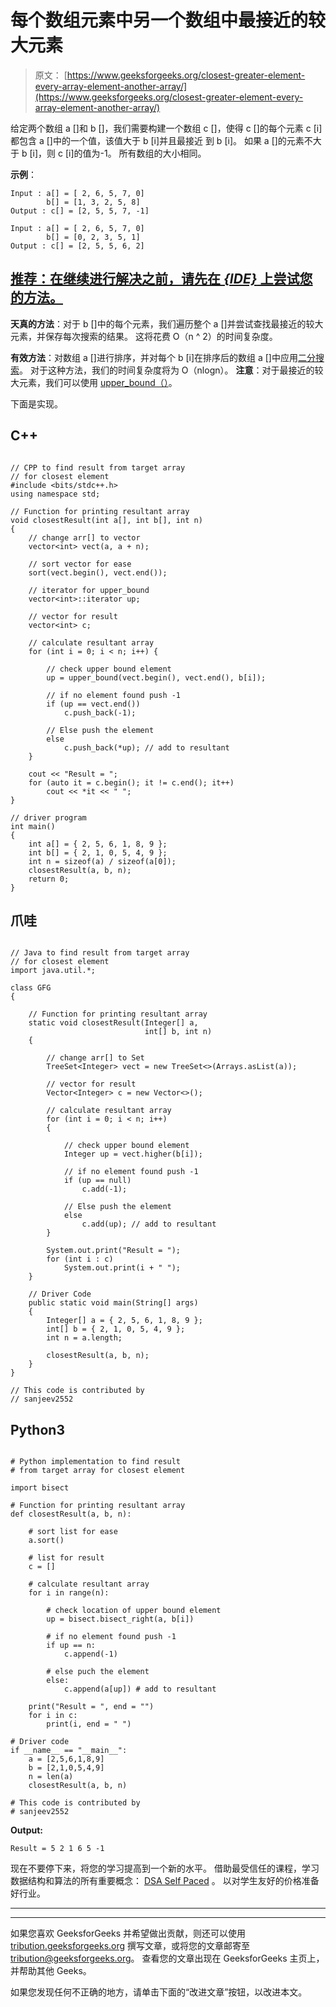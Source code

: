 # 每个数组元素中另一个数组中最接近的较大元素

> 原文： [https://www.geeksforgeeks.org/closest-greater-element-every-array-element-another-array/](https://www.geeksforgeeks.org/closest-greater-element-every-array-element-another-array/)

给定两个数组 a []和 b []，我们需要构建一个数组 c []，使得 c []的每个元素 c [i]都包含 a []中的一个值，该值大于 b [i]并且最接近 到 b [i]。 如果 a []的元素不大于 b [i]，则 c [i]的值为-1。 所有数组的大小相同。

**示例**：

```
Input : a[] = [ 2, 6, 5, 7, 0]  
        b[] = [1, 3, 2, 5, 8]
Output : c[] = [2, 5, 5, 7, -1]

Input : a[] = [ 2, 6, 5, 7, 0]   
        b[] = [0, 2, 3, 5, 1]
Output : c[] = [2, 5, 5, 6, 2]

```

## [推荐：在继续进行解决之前，请先在 ***<u>{IDE}</u>*** 上尝试您的方法。](https://ide.geeksforgeeks.org/)

**天真的方法**：对于 b []中的每个元素，我们遍历整个 a []并尝试查找最接近的较大元素，并保存每次搜索的结果。 这将花费 O（n ^ 2）的时间复杂度。

**有效方法**：对数组 a []进行排序，并对每个 b [i]在排序后的数组 a []中应用[二分搜索](https://www.geeksforgeeks.org/binary-search/)。 对于这种方法，我们的时间复杂度将为 O（nlogn）。
**注意**：对于最接近的较大元素，我们可以使用 [upper_bound（）](https://www.geeksforgeeks.org/stdupper_bound-in-cpp/)。

下面是实现。

## C++ 

```

// CPP to find result from target array 
// for closest element 
#include <bits/stdc++.h> 
using namespace std; 

// Function for printing resultant array 
void closestResult(int a[], int b[], int n) 
{ 
    // change arr[] to vector 
    vector<int> vect(a, a + n); 

    // sort vector for ease 
    sort(vect.begin(), vect.end()); 

    // iterator for upper_bound 
    vector<int>::iterator up; 

    // vector for result 
    vector<int> c; 

    // calculate resultant array 
    for (int i = 0; i < n; i++) { 

        // check upper bound element 
        up = upper_bound(vect.begin(), vect.end(), b[i]); 

        // if no element found push -1 
        if (up == vect.end()) 
            c.push_back(-1); 

        // Else push the element 
        else
            c.push_back(*up); // add to resultant 
    } 

    cout << "Result = "; 
    for (auto it = c.begin(); it != c.end(); it++) 
        cout << *it << " "; 
} 

// driver program 
int main() 
{ 
    int a[] = { 2, 5, 6, 1, 8, 9 }; 
    int b[] = { 2, 1, 0, 5, 4, 9 }; 
    int n = sizeof(a) / sizeof(a[0]); 
    closestResult(a, b, n); 
    return 0; 
} 

```

## 爪哇

```

// Java to find result from target array  
// for closest element 
import java.util.*; 

class GFG  
{ 

    // Function for printing resultant array 
    static void closestResult(Integer[] a,  
                              int[] b, int n)  
    { 

        // change arr[] to Set 
        TreeSet<Integer> vect = new TreeSet<>(Arrays.asList(a)); 

        // vector for result 
        Vector<Integer> c = new Vector<>(); 

        // calculate resultant array 
        for (int i = 0; i < n; i++)  
        { 

            // check upper bound element 
            Integer up = vect.higher(b[i]); 

            // if no element found push -1 
            if (up == null) 
                c.add(-1); 

            // Else push the element 
            else
                c.add(up); // add to resultant 
        } 

        System.out.print("Result = "); 
        for (int i : c) 
            System.out.print(i + " "); 
    } 

    // Driver Code 
    public static void main(String[] args)  
    { 
        Integer[] a = { 2, 5, 6, 1, 8, 9 }; 
        int[] b = { 2, 1, 0, 5, 4, 9 }; 
        int n = a.length; 

        closestResult(a, b, n); 
    } 
} 

// This code is contributed by 
// sanjeev2552 

```

## Python3

```

# Python implementation to find result 
# from target array for closest element 

import bisect 

# Function for printing resultant array 
def closestResult(a, b, n): 

    # sort list for ease 
    a.sort() 

    # list for result 
    c = [] 

    # calculate resultant array 
    for i in range(n): 

        # check location of upper bound element 
        up = bisect.bisect_right(a, b[i]) 

        # if no element found push -1 
        if up == n: 
            c.append(-1) 

        # else puch the element 
        else: 
            c.append(a[up]) # add to resultant 

    print("Result = ", end = "") 
    for i in c: 
        print(i, end = " ") 

# Driver code 
if __name__ == "__main__": 
    a = [2,5,6,1,8,9] 
    b = [2,1,0,5,4,9] 
    n = len(a) 
    closestResult(a, b, n) 

# This code is contributed by 
# sanjeev2552 

```

**Output:**

```
Result = 5 2 1 6 5 -1

```

现在不要停下来，将您的学习提高到一个新的水平。 借助最受信任的课程，学习数据结构和算法的所有重要概念： [DSA Self Paced](https://practice.geeksforgeeks.org/courses/dsa-self-paced?utm_source=geeksforgeeks&utm_medium=article&utm_campaign=gfg_article_dsa_content_bottom) 。 以对学生友好的价格准备好行业。

* * *

* * *

如果您喜欢 GeeksforGeeks 并希望做出贡献，则还可以使用 [tribution.geeksforgeeks.org](https://contribute.geeksforgeeks.org/) 撰写文章，或将您的文章邮寄至 tribution@geeksforgeeks.org。 查看您的文章出现在 GeeksforGeeks 主页上，并帮助其他 Geeks。

如果您发现任何不正确的地方，请单击下面的“改进文章”按钮，以改进本文。